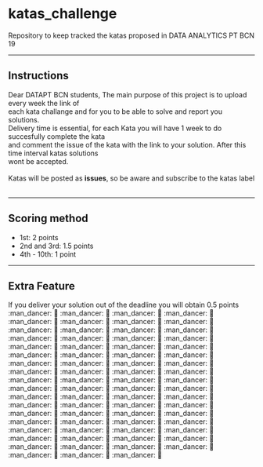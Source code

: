 # katas_challenge
Repository to keep tracked the katas proposed in DATA ANALYTICS PT BCN 19
___
## Instructions

Dear DATAPT BCN students, The main purpose of this project is to upload every week the link of <br>
each kata challange and for you to be able to solve and report you solutions.<br>
Delivery time is essential, for each Kata you will have 1 week to do succesfully complete the kata<br>
and comment the issue of the kata with the link to your solution. After this time interval katas solutions <br>
wont be accepted.<br><br>
Katas will be posted as **issues**, so be aware and subscribe to the katas label<br><br>

___
## Scoring method
* 1st: 2 points
* 2nd and 3rd: 1.5 points
* 4th - 10th: 1 point

___
## Extra Feature
If you deliver your solution out of the deadline you will obtain 0.5 points :man_dancer: :dancer: :man_dancer: :dancer: :man_dancer: :dancer: :man_dancer: :dancer: :man_dancer: :dancer: :man_dancer: :dancer: :man_dancer: :dancer: :man_dancer: :dancer: :man_dancer: :dancer: :man_dancer: :dancer: :man_dancer: :dancer: :man_dancer: :dancer: :man_dancer: :dancer: :man_dancer: :dancer: :man_dancer: :dancer: :man_dancer: :dancer: :man_dancer: :dancer: :man_dancer: :dancer: :man_dancer: :dancer: :man_dancer: :dancer: :man_dancer: :dancer: :man_dancer: :dancer: :man_dancer: :dancer: :man_dancer: :dancer: :man_dancer: :dancer: :man_dancer: :dancer: :man_dancer: :dancer: :man_dancer: :dancer: :man_dancer: :dancer: :man_dancer: :dancer: :man_dancer: :dancer: :man_dancer: :dancer: :man_dancer: :dancer: :man_dancer: :dancer: :man_dancer: :dancer: :man_dancer: :dancer: :man_dancer: :dancer: :man_dancer: :dancer: :man_dancer: :dancer: :man_dancer: :dancer: :man_dancer: :dancer: :man_dancer: :dancer: :man_dancer: :dancer: :man_dancer: :dancer: :man_dancer: :dancer: :man_dancer: :dancer: :man_dancer: :dancer: :man_dancer: :dancer: :man_dancer: :dancer: :man_dancer: :dancer: :man_dancer: :dancer: :man_dancer: :dancer: :man_dancer: :dancer: :man_dancer: :dancer: :man_dancer: :dancer: :man_dancer: :dancer: :man_dancer: :dancer: :man_dancer: :dancer: :man_dancer: :dancer: :man_dancer: :dancer: :man_dancer: :dancer: :man_dancer: :dancer: :man_dancer: :dancer: :man_dancer: :dancer: :man_dancer: :dancer: :man_dancer: :dancer: :man_dancer: :dancer: :man_dancer: :dancer: :man_dancer: :dancer: :man_dancer: :dancer: :man_dancer: :dancer: 
